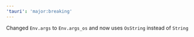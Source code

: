 ```yaml
---
'tauri': 'major:breaking'
---
```


Changed `Env.args` to `Env.args_os` and now uses `OsString` instead of `String`
